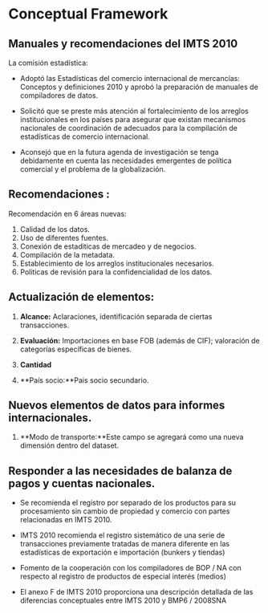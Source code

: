 # Conceptual Framework

## Manuales y recomendaciones del IMTS 2010

La comisión estadística:

- Adoptó las Estadísticas del comercio internacional de mercancías: Conceptos y definiciones
  2010 y aprobó la preparación de manuales de compiladores de datos. 

- Solicitó que se preste más atención al fortalecimiento de los arreglos institucionales en los
  países para asegurar que existan mecanismos nacionales de coordinación de adecuados para la 
  compilación de estadísticas de comercio internacional. 

- Aconsejó que en la futura agenda de investigación se tenga debidamente en cuenta
  las necesidades emergentes de política comercial y el problema de la globalización.

## Recomendaciones :

Recomendación en 6 áreas nuevas:

1. Calidad de los datos.
2. Uso de diferentes fuentes.
3. Conexión de estaditicas de mercadeo y de negocios.
4. Compilación de la metadata.
5. Establecimiento de los arreglos institucionales necesarios.
6. Politicas de revisión para la confidencialidad de los datos. 

## Actualización de elementos:

1.  **Alcance:** Aclaraciones, identificación separada de ciertas transacciones.
2. **Evaluación:** Importaciones en base FOB (además de CIF); valoración de categorías
   específicas de bienes.

3. **Cantidad**
4. **País socio:**Pais socio secundario.

## Nuevos elementos de datos para informes internacionales.

1. **Modo de transporte:**Este campo se  agregará como  una nueva dimensión dentro del dataset.

## Responder a las necesidades de balanza de pagos y cuentas nacionales.

- Se recomienda el registro por separado de los productos para su procesamiento sin cambio de
  propiedad y comercio con partes relacionadas en IMTS 2010.

- IMTS 2010 recomienda el registro sistemático de una serie de transacciones previamente tratadas de 
  manera diferente en las estadísticas de exportación e importación (bunkers y tiendas)

- Fomento de la cooperación con los compiladores de BOP / NA con respecto al registro de 
  productos de especial interés (medios)

- El anexo F de IMTS 2010 proporciona una descripción detallada de las diferencias conceptuales
  entre IMTS 2010 y BMP6 / 2008SNA 



